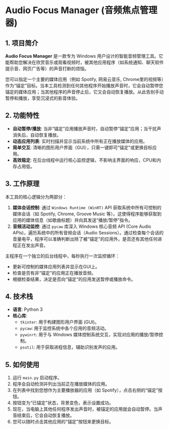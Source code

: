 # Audio Focus Manager (音频焦点管理器)

## 1. 项目简介

**Audio Focus Manager** 是一款专为 Windows 用户设计的智能音频管理工具。它能帮助您解决在欣赏音乐或观看视频时，被其他应用程序（如系统通知、聊天软件提示音、网页广告等）的声音打断的烦恼。

您可以指定一个主要的媒体应用（例如 Spotify, 网易云音乐, Chrome里的视频等）作为“锚定”目标。当本工具检测到任何其他程序开始播放声音时，它会自动暂停您锚定的媒体应用；当其他程序的声音停止后，它又会自动恢复播放。从此告别手动暂停和播放，享受沉浸式的影音体验。

## 2. 功能特性

- **自动暂停/播放**: 当非“锚定”应用播放声音时，自动暂停“锚定”应用；当干扰声消失后，自动恢复播放。
- **动态应用列表**: 实时扫描并显示当前系统中所有正在播放媒体的应用。
- **简单交互**: 清晰的图形用户界面（GUI），只需一键即可“锚定”或更换目标应用。
- **高效稳定**: 在后台线程中运行核心监控逻辑，不影响主界面的响应，CPU和内存占用低。

## 3. 工作原理

本工具的核心逻辑分为两部分：

1.  **媒体会话控制**: 通过 `Windows Runtime (WinRT)` API 获取系统中所有可控制的媒体会话（如 Spotify, Chrome, Groove Music 等）。这使得程序能够获取到应用的媒体信息（如歌曲标题）并向其发送“播放/暂停”指令。
2.  **音频活动监控**: 通过 `pycaw` 库深入 Windows 核心音频 API (Core Audio APIs)，遍历系统中的所有音频会话（Audio Sessions）。通过检查每个会话的音量电平，程序可以准确判断出除了被“锚定”的应用外，是否还有其他任何进程正在发出声音。

主程序在一个独立的后台线程中，每秒执行一次监控循环：
- 更新可控制的媒体应用列表并显示在GUI上。
- 检查是否有非“锚定”的应用正在播放音频。
- 根据检查结果，决定是否向“锚定”的应用发送暂停或播放命令。

## 4. 技术栈

- **语言**: Python 3
- **核心库**:
    - `tkinter`: 用于构建图形用户界面 (GUI)。
    - `pycaw`: 用于监控系统中各个应用的音频活动。
    - `pywinrt`: 用于与 Windows 媒体控制系统交互，实现对应用的播放/暂停控制。
    - `psutil`: 用于获取进程信息，辅助识别发声的应用。

## 5. 如何使用

1.  运行 `main.py` 启动程序。
2.  程序会自动检测并列出当前正在播放媒体的应用。
3.  在列表中找到您想作为主要播放器的应用（如 Spotify），点击右侧的“锚定”按钮。
4.  按钮变为“已锚定”状态，背景变色，表示设置成功。
5.  现在，当电脑上其他任何程序发出声音时，被锚定的应用就会自动暂停。当声音结束后，它会自动恢复播放。
6.  您可以随时点击其他应用的“锚定”按钮来更换目标。
